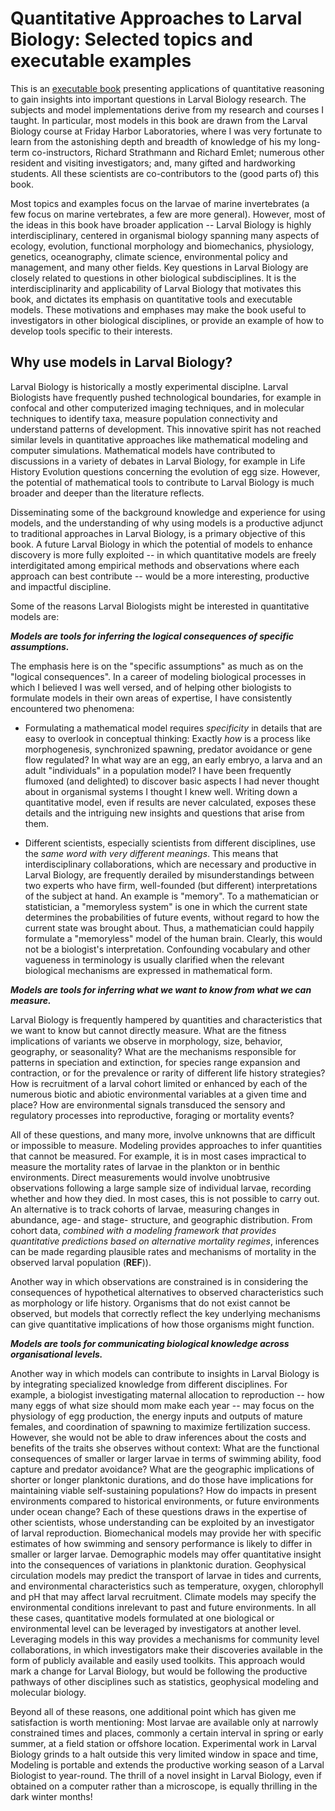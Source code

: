 # Quantitative Approaches to Larval Biology\: Selected topics and executable examples

This is an [executable book](https://executablebooks.org/en/latest/) presenting applications of quantitative reasoning to gain insights into important questions in Larval Biology research.
The subjects and model implementations derive from my research and courses I taught. 
In particular, most models in this book are drawn from the Larval Biology course at Friday Harbor Laboratories, where I was very fortunate to learn from the astonishing depth and breadth of knowledge of his my long-term co-instructors, Richard Strathmann and Richard Emlet; numerous other resident and visiting investigators; and, many gifted and hardworking students. 
All these scientists are co-contributors to the (good parts of) this book.

Most topics and examples focus on the larvae of marine invertebrates (a few focus on marine vertebrates, a few are more general).
However, most of the ideas in this book have broader application -- Larval Biology is highly interdisciplinary, centered in organismal biology spanning many aspects of ecology, evolution, functional morphology and biomechanics, physiology, genetics, oceanography, climate science, environmental policy and management, and many other fields.
Key questions in Larval Biology are closely related to questions in other biological subdisciplines.
It is the interdisciplinarity and applicability of Larval Biology that motivates this book, and dictates its emphasis on quantitative tools and executable models.
These motivations and emphases may make the book useful to investigators in other biological disciplines, or provide an example of how to develop tools specific to their interests.

## Why use models in Larval Biology?
Larval Biology is historically a mostly experimental disciplne. 
Larval Biologists have frequently pushed technological boundaries, for example in confocal and other computerized imaging techniques, and in molecular techniques to identify taxa, measure population connectivity and understand patterns of development.
This innovative spirit has not reached similar levels in quantitative approaches like mathematical modeling and computer simulations.
Mathematical models have contributed to discussions in a variety of debates in Larval Biology, for example in Life History Evolution questions concerning the evolution of egg size.
However, the potential of mathematical tools to contribute to Larval Biology is much broader and deeper than the literature reflects.

Disseminating some of the background knowledge and experience for using models, and the understanding of why using models is a productive adjunct to traditional approaches in Larval Biology, is a primary objective of this book. 
A future Larval Biology in which the potential of models to enhance discovery is more fully exploited -- in which quantitative models are freely interdigitated among empirical methods and observations where each approach can best contribute  -- would be a more interesting, productive and impactful discipline.

Some of the reasons Larval Biologists might be interested in quantitative models are:

***Models are tools for inferring the logical consequences of specific assumptions.***

The emphasis here is on the "specific assumptions" as much as on the "logical consequences". 
In a career of modeling biological processes in which I believed I was well versed, and of helping other biologists to formulate models in their own areas of expertise, I have consistently encountered two phenomena:

- Formulating a mathematical model requires *specificity* in details that are easy to overlook in conceptual thinking\: 
Exactly *how* is a process like morphogenesis, synchronized spawning, predator avoidance or gene flow regulated? 
In what way are an egg, an early embryo, a larva and an adult "individuals" in a population model? 
I have been frequently flumoxed (and delighted) to discover basic aspects I had never thought about in organismal systems I thought I knew well.
Writing down a quantitative model, even if results are never calculated, exposes these details and the intriguing new insights and questions that arise from them.

- Different scientists, especially scientists from different disciplines, use the *same word with very different meanings*. 
This means that interdisciplinary collaborations, which are necessary and productive in Larval Biology, are frequently derailed by misunderstandings between two experts who have firm, well-founded (but different) interpretations of the subject at hand.
An example is "memory". 
To a mathematician or statistician, a "memoryless system" is one in which the current state determines the probabilities of future events, without regard to how the current state was brought about. 
Thus, a mathematician could happily formulate a "memoryless" model of the human brain.
Clearly, this would not be a biologist's interpretation.
Confounding vocabulary and other vagueness in terminology is usually clarified when the relevant biological mechanisms are expressed in mathematical form.

***Models are tools for inferring what we want to know from what we can measure.***

Larval Biology is frequently hampered by quantities and characteristics  that we want to know but cannot directly measure. 
What are the fitness implications of variants we observe in morphology, size, behavior, geography, or seasonality?
What are the mechanisms responsible for patterns in speciation and extinction, for species range expansion and contraction, or for the prevalence or rarity of different life history strategies? 
How is recruitment of a larval cohort limited or enhanced by each of the numerous biotic and abiotic environmental variables at a given time and place?
How are environmental signals transduced the sensory and regulatory processes into reproductive, foraging or mortality events?

All of these questions, and many more, involve unknowns that are difficult or impossible to measure.
Modeling provides approaches to infer quantities that cannot be measured. 
For example, it is in most cases impractical to measure the mortality rates of larvae in the plankton or in benthic environments. 
Direct measurements would involve unobtrusive observations following a large sample size of individual larvae, recording whether and how they died.
In most cases, this is not possible to carry out.
An alternative is to track cohorts of larvae, measuring changes in abundance, age- and stage- structure, and geographic distribution.
From cohort data, *combined with a modeling framework that provides quantitative predictions based on alternative mortality regimes*, inferences can be made regarding plausible rates and mechanisms of mortality in the observed larval population (**REF**)).

Another way in which observations are constrained is in considering the consequences of hypothetical alternatives to observed characteristics such as morphology or life history.
Organisms that do not exist cannot be observed, but models that correctly reflect the key underlying mechanisms can give quantitative implications of how those organisms might function.

***Models are tools for communicating biological knowledge across organisational levels.***

Another way in which models can contribute to insights in Larval Biology is by integrating specialized knowledge from different disciplines.
For example, a biologist investigating maternal allocation to reproduction -- how many eggs of what size should mom make each year -- may focus on the physiology of egg production, the energy inputs and outputs of mature females, and coordination of spawning to maximize fertilization success.
However, she would not be able to draw inferences about the costs and benefits of the traits she observes without context: 
What are the functional consequences of smaller or larger larvae in terms of swimming ability, food capture and predator avoidance? 
What are the geographic implications of shorter or longer planktonic durations, and do those have implications for maintaining viable self-sustaining populations?
How do impacts in present environments compared to historical environments, or future environments under ocean change?
Each of these questions draws in the expertise of other scientists, whose understanding can be exploited by an investigator of larval reproduction.
Biomechanical models may provide her with specific estimates of how swimming and sensory performance is likely to differ in smaller or larger larvae.
Demographic models may offer quantitative insight into the consequences of variations in planktonic duration.
Geophysical circulation models may predict the transport of larvae in tides and currents, and environmental characteristics such as temperature, oxygen, chlorophyll and pH that may affect larval recruitment.
Climate models may specify the environmental conditions inrelevant to past and future environments.
In all these cases, quantitative models formulated at one biological or environmental level can be leveraged by investigators at another level.
Leveraging models in this way provides a mechanisms for community level collaborations, in which investigators make their discoveries available in the form of publicly available and easily used toolkits. 
This approach would mark a change for Larval Biology, but would be following the productive pathways of other disciplines such as statistics, geophysical modeling and molecular biology.

Beyond all of these reasons, one additional point which has given me satisfaction is worth mentioning: 
Most larvae are available only at narrowly constrained times and places, commonly a certain interval in spring or early summer, at a field station or offshore location. 
Experimental work in Larval Biology grinds to a halt outside this very limited window in space and time, 
Modeling is portable and extends the productive working season of a Larval Biologist to year-round.
The thrill of a novel insight in Larval Biology, even if obtained on a computer rather than a microscope, is equally thrilling in the dark winter months!

```{tableofcontents}
```
